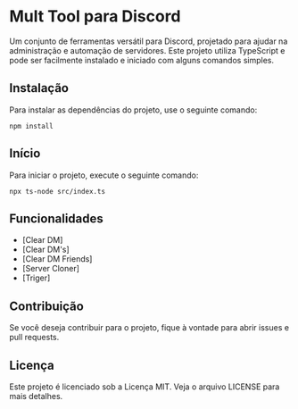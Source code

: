 # Mult Tool para Discord

Um conjunto de ferramentas versátil para Discord, projetado para ajudar na administração e automação de servidores. Este projeto utiliza TypeScript e pode ser facilmente instalado e iniciado com alguns comandos simples.

## Instalação

Para instalar as dependências do projeto, use o seguinte comando:

```npm install```

## Início

Para iniciar o projeto, execute o seguinte comando:

```npx ts-node src/index.ts```

## Funcionalidades

- [Clear DM]
- [Clear DM's]
- [Clear DM Friends]
- [Server Cloner]
- [Triger]

## Contribuição

Se você deseja contribuir para o projeto, fique à vontade para abrir issues e pull requests. 

## Licença

Este projeto é licenciado sob a Licença MIT. Veja o arquivo LICENSE para mais detalhes.
